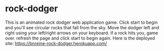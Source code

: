 # rock-dodger

This is an animated rock dodger web application game.  Click start to begin and you'll see circular rocks that fall from the sky.  Move the dodger left and right using your left/right arrows on your keyboard.  If a rock hits you, game over.  refresh the page and click start to begin again. Here is the deployed site: https://bnreine-rock-dodger.herokuapp.com/
